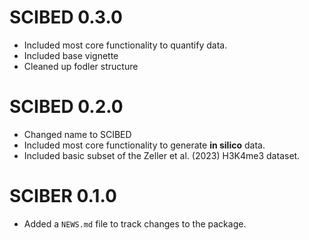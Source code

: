 # SCIBED 0.3.0

* Included most core functionality to quantify data.
* Included base vignette
* Cleaned up fodler structure

# SCIBED 0.2.0

* Changed name to SCIBED
* Included most core functionality to generate **in silico** data.
* Included basic subset of the Zeller et al. (2023) H3K4me3 dataset.

# SCIBER 0.1.0

* Added a `NEWS.md` file to track changes to the package.
